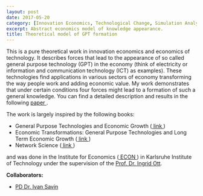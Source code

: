 ```yaml
---
layout: post
date: 2017-05-20
category: [Innovation Economics, Technological Change, Simulation Analysis]
excerpt: Abstract economics model of knowledge appearance.  
title: Theoretical model of GPT formation
---
```



This is a pure theoretical work in innovation economics and economics of technology. It describes forces that lead to the appearance of so called
general purpose technology (GPT) in the economy (think of electricity or information and communication technology (ICT) as examples). These technologies find applications in various sectors of economy transforming the way people work and adding economic value.
My work demonstrates that under certain conditions four forces might lead to a formation of such a general knowledge.
You can find a detailed description and results in the following <a href="https://doi.org/10.1016/j.techfore.2017.12.011"> paper </a>.

The work is largely inspired by the following books:

 <ul>
  <li>General Purpose Technologies and Economic Growth (<a href="https://mitpress.mit.edu/books/general-purpose-technologies-and-economic-growth"> link </a>)</li>
  <li>Economic Transformations: General Purpose Technologies and Long Term Economic Growth (<a href="https://www.amazon.de/dp/B004MKLUEY/ref=cm_sw_em_r_mt_dp_U_r8kgDbB2KYWCP"> link </a>)</li>
  <li>Network Science (<a href="http://networksciencebook.com/"> link </a>)</li>
</ul>

and was done in the Institute for Economics (<a href="https://wipo.econ.kit.edu/"> ECON </a>) in Karlsruhe Institute of Technology under the supervision of the <a href="https://wipo.econ.kit.edu/87.php">Prof. Dr. Ingrid Ott</a>.

**Collaborators:**

- <a href="https://wipo.econ.kit.edu/21_874.php">PD Dr. Ivan Savin </a>
